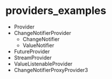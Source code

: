 # providers_examples

- Provider
- ChangeNotifierProvider
  - ChangeNotifier
  - ValueNotifier
- FutureProvider
- StreamProvider
- ValueListenableProvider
- ChangeNotifierProxyProvider3
